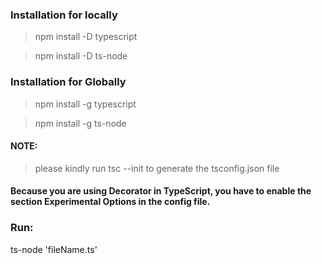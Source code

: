 ### Installation for locally

> npm install -D typescript

> npm install -D ts-node

### Installation for Globally

> npm install -g typescript

> npm install -g ts-node

#### NOTE:

> please kindly run tsc --init to generate the tsconfig.json file

#### Because you are using Decorator in TypeScript, you have to enable the section Experimental Options in the config file.

### Run:

ts-node 'fileName.ts'
